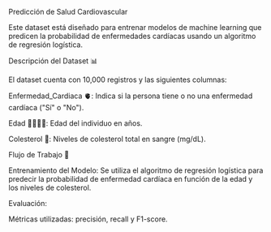 Predicción de Salud Cardiovascular

Este dataset está diseñado para entrenar modelos de machine learning que predicen la probabilidad de enfermedades cardíacas usando un algoritmo de regresión logística.

Descripción del Dataset 📊

El dataset cuenta con 10,000 registros y las siguientes columnas:

Enfermedad_Cardiaca 🫀: Indica si la persona tiene o no una enfermedad cardíaca ("Sí" o "No").

Edad 👩‍🦳👨‍🦳: Edad del individuo en años.

Colesterol 🧪: Niveles de colesterol total en sangre (mg/dL).

Flujo de Trabajo 🌟

Entrenamiento del Modelo:
Se utiliza el algoritmo de regresión logística para predecir la probabilidad de enfermedad cardíaca en función de la edad y los niveles de colesterol.

Evaluación:

Métricas utilizadas: precisión, recall y F1-score.
